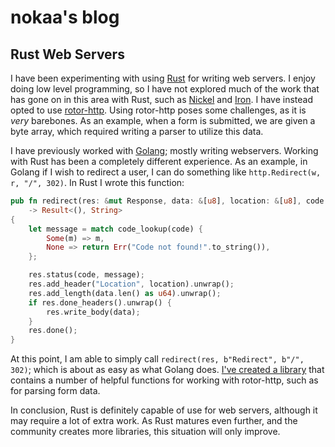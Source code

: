 # nokaa's blog
## Rust Web Servers

I have been experimenting with using [Rust](https://www.rust-lang.org)
for writing web servers. I enjoy doing low level programming, so I have
not explored much of the work that has gone on in this area with Rust,
such as [Nickel](https://github.com/nickel-org/nickel.rs) and
[Iron](https://github.com/iron/iron). I have instead opted to use
[rotor-http](https://github.com/tailhook/rotor-http). Using rotor-http
poses some challenges, as it is _very_ barebones. As an example, when a
form is submitted, we are given a byte array, which required writing a
parser to utilize this data.

I have previously worked with [Golang](https://golang.org); mostly
writing webservers. Working with Rust has been a completely different
experience. As an example, in Golang if I wish to redirect a user, I
can do something like `http.Redirect(w, r, "/", 302)`. In Rust I wrote
this function:

```Rust
pub fn redirect(res: &mut Response, data: &[u8], location: &[u8], code: u16)
    -> Result<(), String>
{
    let message = match code_lookup(code) {
        Some(m) => m,
        None => return Err("Code not found!".to_string()),
    };

    res.status(code, message);
    res.add_header("Location", location).unwrap();
    res.add_length(data.len() as u64).unwrap();
    if res.done_headers().unwrap() {
        res.write_body(data);
    }
    res.done();
}
```

At this point, I am able to simply call
`redirect(res, b"Redirect", b"/", 302)`; which is about as easy as what
Golang does. [I've created a library](https://github.com/nokaa/rotor-http-utils)
that contains a number of helpful functions for working with rotor-http,
such as for parsing form data.

In conclusion, Rust is definitely capable of use for web servers,
although it may require a lot of extra work. As Rust matures even
further, and the community creates more libraries, this situation will
only improve.
